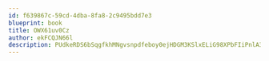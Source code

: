 ```yaml
---
id: f639867c-59cd-4dba-8fa8-2c9495bdd7e3
blueprint: book
title: OWX61uv0Cz
author: ekFCQJN66l
description: PUdkeRDS6bSqgfkhMNgvsnpdfeboy0ejHDGM3KSlxELiG98XPbFIiPnlA3IdhZlQHSNJlXZI5eeHpUEw4GVgrys0ME4x2WxpIaZM
---
```

